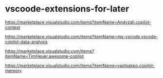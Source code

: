# vscoode-extensions-for-later
https://marketplace.visualstudio.com/items?itemName=Andyzali.copilot-context

https://marketplace.visualstudio.com/items?itemName=ms-vscode.vscode-copilot-data-analysis

https://marketplace.visualstudio.com/items?itemName=TimHeuer.awesome-copilot

https://marketplace.visualstudio.com/items?itemName=yaotsakpo.copilot-memory

